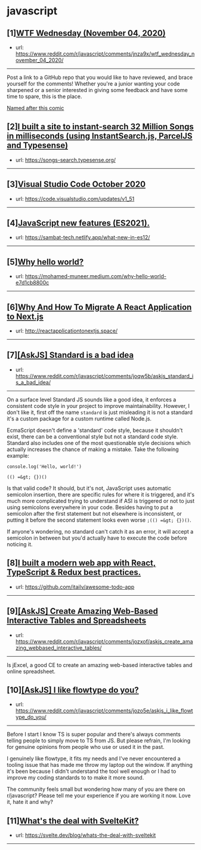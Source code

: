 # javascript
## [1][WTF Wednesday (November 04, 2020)](https://www.reddit.com/r/javascript/comments/jnza9x/wtf_wednesday_november_04_2020/)
- url: https://www.reddit.com/r/javascript/comments/jnza9x/wtf_wednesday_november_04_2020/
---
Post a link to a GitHub repo that you would like to have reviewed, and brace yourself for the comments!
Whether you're a junior wanting your code sharpened or a senior interested in giving some feedback and have some time to spare, 
this is the place.

[Named after this comic](https://davidwalsh.name/demo/code-review.png)
## [2][I built a site to instant-search 32 Million Songs in milliseconds (using InstantSearch.js, ParcelJS and Typesense)](https://www.reddit.com/r/javascript/comments/jou01q/i_built_a_site_to_instantsearch_32_million_songs/)
- url: https://songs-search.typesense.org/
---

## [3][Visual Studio Code October 2020](https://www.reddit.com/r/javascript/comments/jp25ly/visual_studio_code_october_2020/)
- url: https://code.visualstudio.com/updates/v1_51
---

## [4][JavaScript new features (ES2021).](https://www.reddit.com/r/javascript/comments/joeyp0/javascript_new_features_es2021/)
- url: https://sambat-tech.netlify.app/what-new-in-es12/
---

## [5][Why hello world?](https://www.reddit.com/r/javascript/comments/jp4h5h/why_hello_world/)
- url: https://mohamed-muneer.medium.com/why-hello-world-e7d1cb8800c
---

## [6][Why And How To Migrate A React Application to Next.js](https://www.reddit.com/r/javascript/comments/jp402z/why_and_how_to_migrate_a_react_application_to/)
- url: http://reactapplicationtonextjs.space/
---

## [7][[AskJS] Standard is a bad idea](https://www.reddit.com/r/javascript/comments/joqw5b/askjs_standard_is_a_bad_idea/)
- url: https://www.reddit.com/r/javascript/comments/joqw5b/askjs_standard_is_a_bad_idea/
---
On a surface level Standard JS sounds like a good idea, it enforces a consistent code style in your project to improve maintainability. However, I don't like it, first off the name `standard` is just misleading it is not a standard it's a custom package for a custom runtime called Node.js.

EcmaScript doesn't define a 'standard' code style, because it shouldn't exist, there can be a conventional style but not a standard code style. Standard also includes one of the most questionable style decisions which actually increases the chance of making a mistake. Take the following example:

    console.log('Hello, world!')
    
    (() =&gt; {})()

Is that valid code? It should, but it's not, JavaScript uses automatic semicolon insertion, there are specific rules for where it is triggered, and it's much more complicated trying to understand if ASI is triggered or not to just using semicolons everywhere in your code. Besides having to put a semicolon after the first statement but not elsewhere is inconsistent, or putting it before the second statement looks even worse `;(() =&gt; {})()`.

If anyone's wondering, no standard can't catch it as an error, it will accept a semicolon in between but you'd actually have to execute the code before noticing it.
## [8][I built a modern web app with React, TypeScript &amp; Redux best practices.](https://www.reddit.com/r/javascript/comments/jodnkv/i_built_a_modern_web_app_with_react_typescript/)
- url: https://github.com/itailv/awesome-todo-app
---

## [9][[AskJS] Create Amazing Web-Based Interactive Tables and Spreadsheets](https://www.reddit.com/r/javascript/comments/jozxof/askjs_create_amazing_webbased_interactive_tables/)
- url: https://www.reddit.com/r/javascript/comments/jozxof/askjs_create_amazing_webbased_interactive_tables/
---
Is jExcel, a good CE to create an amazing web-based interactive tables and online spreadsheet.
## [10][[AskJS] I like flowtype do you?](https://www.reddit.com/r/javascript/comments/jozo5e/askjs_i_like_flowtype_do_you/)
- url: https://www.reddit.com/r/javascript/comments/jozo5e/askjs_i_like_flowtype_do_you/
---
Before I start I know TS is super popular and there's always comments telling people to simply move to TS from JS. But please refrain, I'm looking for genuine opinions from people who use or used it in the past.

I genuinely like flowtype, it fits my needs and I've never encountered a tooling issue that has made me throw my laptop out the window. If anything it's been because I didn't understand the tool well enough or I had to improve my coding standards to to make it more sound.

The community feels small but wondering how many of you are there on r/javascript? Please tell me your experience if you are working it now. Love it, hate it and why?
## [11][What's the deal with SvelteKit?](https://www.reddit.com/r/javascript/comments/jofsdq/whats_the_deal_with_sveltekit/)
- url: https://svelte.dev/blog/whats-the-deal-with-sveltekit
---

